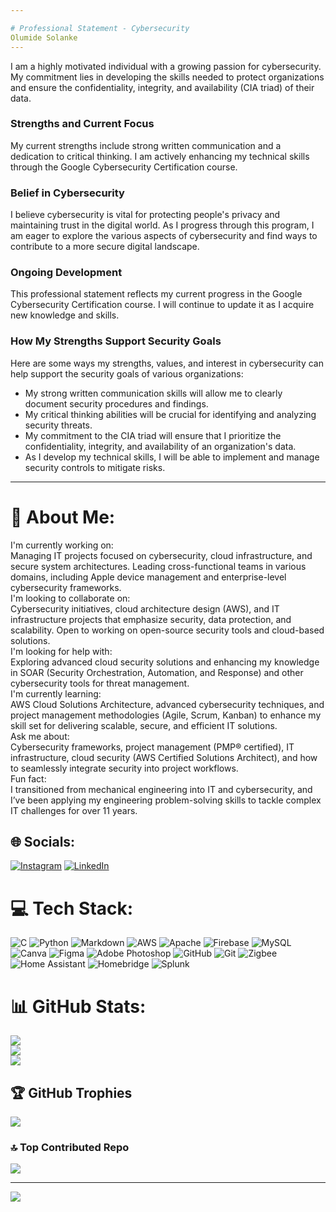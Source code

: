 ```yaml
---

# Professional Statement - Cybersecurity
Olumide Solanke
---
```



I am a highly motivated individual with a growing passion for cybersecurity. My commitment lies in developing the skills needed to protect organizations and ensure the confidentiality, integrity, and availability (CIA triad) of their data.

### Strengths and Current Focus

My current strengths include strong written communication and a dedication to critical thinking. I am actively enhancing my technical skills through the Google Cybersecurity Certification course. 

### Belief in Cybersecurity

I believe cybersecurity is vital for protecting people's privacy and maintaining trust in the digital world. As I progress through this program, I am eager to explore the various aspects of cybersecurity and find ways to contribute to a more secure digital landscape.

### Ongoing Development

This professional statement reflects my current progress in the Google Cybersecurity Certification course. I will continue to update it as I acquire new knowledge and skills.

### How My Strengths Support Security Goals

Here are some ways my strengths, values, and interest in cybersecurity can help support the security goals of various organizations:

- My strong written communication skills will allow me to clearly document security procedures and findings.
- My critical thinking abilities will be crucial for identifying and analyzing security threats.
- My commitment to the CIA triad will ensure that I prioritize the confidentiality, integrity, and availability of an organization's data.
- As I develop my technical skills, I will be able to implement and manage security controls to mitigate risks.

---

# 💫 About Me:
I'm currently working on:<br>Managing IT projects focused on cybersecurity, cloud infrastructure, and secure system architectures. Leading cross-functional teams in various domains, including Apple device management and enterprise-level cybersecurity frameworks.<br>I'm looking to collaborate on:<br>Cybersecurity initiatives, cloud architecture design (AWS), and IT infrastructure projects that emphasize security, data protection, and scalability. Open to working on open-source security tools and cloud-based solutions.<br>I'm looking for help with:<br>Exploring advanced cloud security solutions and enhancing my knowledge in SOAR (Security Orchestration, Automation, and Response) and other cybersecurity tools for threat management.<br>I'm currently learning:<br>AWS Cloud Solutions Architecture, advanced cybersecurity techniques, and project management methodologies (Agile, Scrum, Kanban) to enhance my skill set for delivering scalable, secure, and efficient IT solutions.<br>Ask me about:<br>Cybersecurity frameworks, project management (PMP® certified), IT infrastructure, cloud security (AWS Certified Solutions Architect), and how to seamlessly integrate security into project workflows.<br>Fun fact:<br>I transitioned from mechanical engineering into IT and cybersecurity, and I’ve been applying my engineering problem-solving skills to tackle complex IT challenges for over 11 years.


## 🌐 Socials:
[![Instagram](https://img.shields.io/badge/Instagram-%23E4405F.svg?logo=Instagram&logoColor=white)](https://instagram.com/olujakes) [![LinkedIn](https://img.shields.io/badge/LinkedIn-%230077B5.svg?logo=linkedin&logoColor=white)](https://linkedin.com/in/olumidesolanke) 

# 💻 Tech Stack:
![C](https://img.shields.io/badge/c-%2300599C.svg?style=for-the-badge&logo=c&logoColor=white) ![Python](https://img.shields.io/badge/python-3670A0?style=for-the-badge&logo=python&logoColor=ffdd54) ![Markdown](https://img.shields.io/badge/markdown-%23000000.svg?style=for-the-badge&logo=markdown&logoColor=white) ![AWS](https://img.shields.io/badge/AWS-%23FF9900.svg?style=for-the-badge&logo=amazon-aws&logoColor=white) ![Apache](https://img.shields.io/badge/apache-%23D42029.svg?style=for-the-badge&logo=apache&logoColor=white) ![Firebase](https://img.shields.io/badge/firebase-a08021?style=for-the-badge&logo=firebase&logoColor=ffcd34) ![MySQL](https://img.shields.io/badge/mysql-4479A1.svg?style=for-the-badge&logo=mysql&logoColor=white) ![Canva](https://img.shields.io/badge/Canva-%2300C4CC.svg?style=for-the-badge&logo=Canva&logoColor=white) ![Figma](https://img.shields.io/badge/figma-%23F24E1E.svg?style=for-the-badge&logo=figma&logoColor=white) ![Adobe Photoshop](https://img.shields.io/badge/adobe%20photoshop-%2331A8FF.svg?style=for-the-badge&logo=adobe%20photoshop&logoColor=white) ![GitHub](https://img.shields.io/badge/github-%23121011.svg?style=for-the-badge&logo=github&logoColor=white) ![Git](https://img.shields.io/badge/git-%23F05033.svg?style=for-the-badge&logo=git&logoColor=white) ![Zigbee](https://img.shields.io/badge/zigbee-%23EB0443.svg?style=for-the-badge&logo=zigbee&logoColor=white) ![Home Assistant](https://img.shields.io/badge/home%20assistant-%2341BDF5.svg?style=for-the-badge&logo=home-assistant&logoColor=white) ![Homebridge](https://img.shields.io/badge/homebridge-%23491F59.svg?style=for-the-badge&logo=homebridge&logoColor=white) ![Splunk](https://img.shields.io/badge/splunk-%23000000.svg?style=for-the-badge&logo=splunk&logoColor=white)
# 📊 GitHub Stats:
![](https://github-readme-stats.vercel.app/api?username=OluJakes&theme=dark&hide_border=false&include_all_commits=false&count_private=false)<br/>
![](https://github-readme-streak-stats.herokuapp.com/?user=OluJakes&theme=dark&hide_border=false)<br/>
![](https://github-readme-stats.vercel.app/api/top-langs/?username=OluJakesg&theme=dark&hide_border=false&include_all_commits=false&count_private=false&layout=compact)

## 🏆 GitHub Trophies
![](https://github-profile-trophy.vercel.app/?username=OluJakes&theme=radical&no-frame=false&no-bg=true&margin-w=4)

### 🔝 Top Contributed Repo
![](https://github-contributor-stats.vercel.app/api?username=OluJakes&limit=5&theme=dark&combine_all_yearly_contributions=true)

---
[![](https://visitcount.itsvg.in/api?id=OluJakes&icon=0&color=0)](https://visitcount.itsvg.in)
